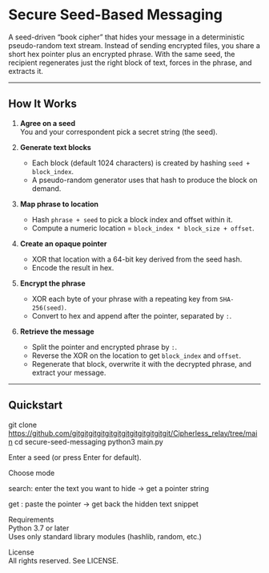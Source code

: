 # Secure Seed-Based Messaging

A seed-driven “book cipher” that hides your message in a deterministic pseudo-random text stream. Instead of sending encrypted files, you share a short hex pointer plus an encrypted phrase. With the same seed, the recipient regenerates just the right block of text, forces in the phrase, and extracts it.

---

## How It Works

1. **Agree on a seed**  
   You and your correspondent pick a secret string (the seed).

2. **Generate text blocks**  
   - Each block (default 1024 characters) is created by hashing `seed + block_index`.  
   - A pseudo-random generator uses that hash to produce the block on demand.

3. **Map phrase to location**  
   - Hash `phrase + seed` to pick a block index and offset within it.  
   - Compute a numeric location = `block_index * block_size + offset`.

4. **Create an opaque pointer**  
   - XOR that location with a 64-bit key derived from the seed hash.  
   - Encode the result in hex.

5. **Encrypt the phrase**  
   - XOR each byte of your phrase with a repeating key from `SHA-256(seed)`.  
   - Convert to hex and append after the pointer, separated by `:`.

6. **Retrieve the message**  
   - Split the pointer and encrypted phrase by `:`.  
   - Reverse the XOR on the location to get `block_index` and `offset`.  
   - Regenerate that block, overwrite it with the decrypted phrase, and extract your message.

---

## Quickstart

git clone https://github.com/gitgitgitgitgitgitgitgitgitgitgitgit/Cipherless_relay/tree/main
cd secure-seed-messaging
python3 main.py


Enter a seed (or press Enter for default).

Choose mode

search: enter the text you want to hide → get a pointer string

get : paste the pointer → get back the hidden text snippet

Requirements  
Python 3.7 or later  
Uses only standard library modules (hashlib, random, etc.)

License  
All rights reserved. See LICENSE.
